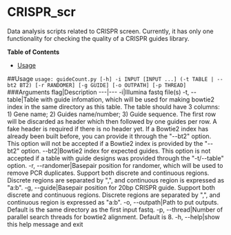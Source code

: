 # CRISPR_scr
Data analysis scripts related to CRISPR screen. Currently, it has only one functionality for checking the quality of a CRISPR guides library.

**Table of Contents**
- [Usage](#user-content-usage)

##Usage
`usage: guideCount.py [-h] -i INPUT [INPUT ...] (-t TABLE | --bt2 BT2) [-r RANDOMER] [-g GUIDE] [-o OUTPATH] [-p THREAD]`
###Arguments
flag|Description
---|---
-i|Illumina fastq file(s)
-t, --table|Table with guide infomation, which will be used for making bowtie2 index in the same directory as this table. The table should have 3 columns: 1) Gene name; 2) Guides name/number; 3) Guide sequence. The first row will be discarded as header which then followed by one guides per row. A fake header is required if there is no header yet. If a Bowtie2 index has already been built before, you can provide it through the "--bt2" option. This option will not be accepted if a Bowtie2 index is provided by the "--bt2" option.
--bt2|Bowtie2 index for expected guides. This option is not accepted if a table with guide designs was provided through the "-t/--table" option.
-r, --randomer|Basepair position for randomer, which will be used to remove PCR duplicates. Support both discrete and continuous regions. Discrete regions are separated by ",", and continuous region is expressed as "a:b".
-g, --guide|Basepair position for 20bp CRISPR guide. Support both discrete and continuous regions. Discrete regions are separated by ",", and continuous region is expressed as "a:b".
-o, --outpath|Path to put outputs. Default is the same directory as the first input fastq.
-p, --thread|Number of parallel search threads for bowtie2 alignment. Default is 8.
-h, --help|show this help message and exit
